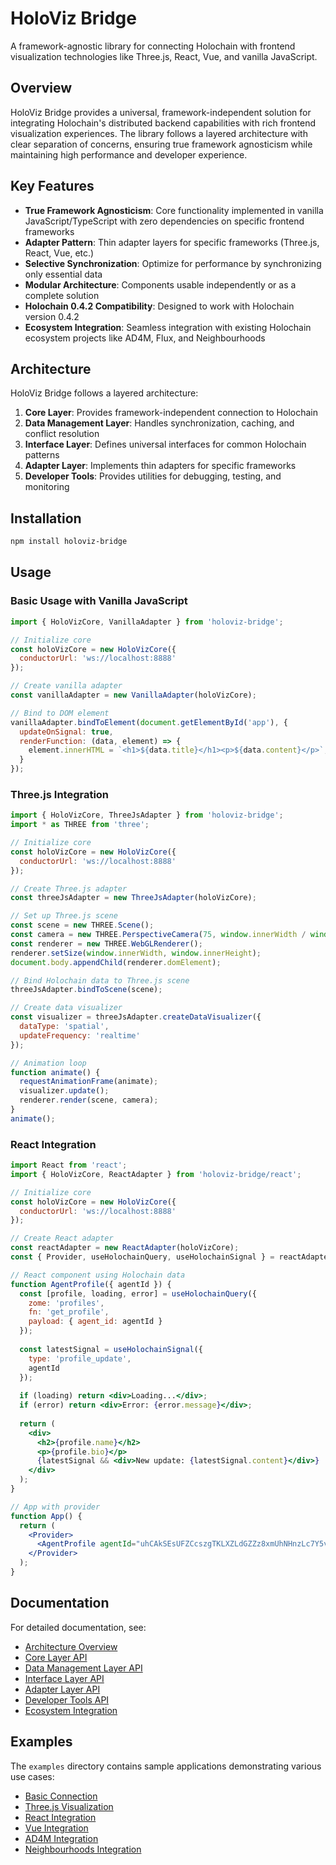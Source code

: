 # HoloViz Bridge

A framework-agnostic library for connecting Holochain with frontend visualization technologies like Three.js, React, Vue, and vanilla JavaScript.

## Overview

HoloViz Bridge provides a universal, framework-independent solution for integrating Holochain's distributed backend capabilities with rich frontend visualization experiences. The library follows a layered architecture with clear separation of concerns, ensuring true framework agnosticism while maintaining high performance and developer experience.

## Key Features

- **True Framework Agnosticism**: Core functionality implemented in vanilla JavaScript/TypeScript with zero dependencies on specific frontend frameworks
- **Adapter Pattern**: Thin adapter layers for specific frameworks (Three.js, React, Vue, etc.)
- **Selective Synchronization**: Optimize for performance by synchronizing only essential data
- **Modular Architecture**: Components usable independently or as a complete solution
- **Holochain 0.4.2 Compatibility**: Designed to work with Holochain version 0.4.2
- **Ecosystem Integration**: Seamless integration with existing Holochain ecosystem projects like AD4M, Flux, and Neighbourhoods

## Architecture

HoloViz Bridge follows a layered architecture:

1. **Core Layer**: Provides framework-independent connection to Holochain
2. **Data Management Layer**: Handles synchronization, caching, and conflict resolution
3. **Interface Layer**: Defines universal interfaces for common Holochain patterns
4. **Adapter Layer**: Implements thin adapters for specific frameworks
5. **Developer Tools**: Provides utilities for debugging, testing, and monitoring

## Installation

```bash
npm install holoviz-bridge
```

## Usage

### Basic Usage with Vanilla JavaScript

```javascript
import { HoloVizCore, VanillaAdapter } from 'holoviz-bridge';

// Initialize core
const holoVizCore = new HoloVizCore({
  conductorUrl: 'ws://localhost:8888'
});

// Create vanilla adapter
const vanillaAdapter = new VanillaAdapter(holoVizCore);

// Bind to DOM element
vanillaAdapter.bindToElement(document.getElementById('app'), {
  updateOnSignal: true,
  renderFunction: (data, element) => {
    element.innerHTML = `<h1>${data.title}</h1><p>${data.content}</p>`;
  }
});
```

### Three.js Integration

```javascript
import { HoloVizCore, ThreeJsAdapter } from 'holoviz-bridge';
import * as THREE from 'three';

// Initialize core
const holoVizCore = new HoloVizCore({
  conductorUrl: 'ws://localhost:8888'
});

// Create Three.js adapter
const threeJsAdapter = new ThreeJsAdapter(holoVizCore);

// Set up Three.js scene
const scene = new THREE.Scene();
const camera = new THREE.PerspectiveCamera(75, window.innerWidth / window.innerHeight, 0.1, 1000);
const renderer = new THREE.WebGLRenderer();
renderer.setSize(window.innerWidth, window.innerHeight);
document.body.appendChild(renderer.domElement);

// Bind Holochain data to Three.js scene
threeJsAdapter.bindToScene(scene);

// Create data visualizer
const visualizer = threeJsAdapter.createDataVisualizer({
  dataType: 'spatial',
  updateFrequency: 'realtime'
});

// Animation loop
function animate() {
  requestAnimationFrame(animate);
  visualizer.update();
  renderer.render(scene, camera);
}
animate();
```

### React Integration

```jsx
import React from 'react';
import { HoloVizCore, ReactAdapter } from 'holoviz-bridge/react';

// Initialize core
const holoVizCore = new HoloVizCore({
  conductorUrl: 'ws://localhost:8888'
});

// Create React adapter
const reactAdapter = new ReactAdapter(holoVizCore);
const { Provider, useHolochainQuery, useHolochainSignal } = reactAdapter;

// React component using Holochain data
function AgentProfile({ agentId }) {
  const [profile, loading, error] = useHolochainQuery({
    zome: 'profiles',
    fn: 'get_profile',
    payload: { agent_id: agentId }
  });
  
  const latestSignal = useHolochainSignal({
    type: 'profile_update',
    agentId
  });
  
  if (loading) return <div>Loading...</div>;
  if (error) return <div>Error: {error.message}</div>;
  
  return (
    <div>
      <h2>{profile.name}</h2>
      <p>{profile.bio}</p>
      {latestSignal && <div>New update: {latestSignal.content}</div>}
    </div>
  );
}

// App with provider
function App() {
  return (
    <Provider>
      <AgentProfile agentId="uhCAkSEsUFZCcszgTKLXZLdGZZz8xmUhNHnzLc7Y5vBXu9j" />
    </Provider>
  );
}
```

## Documentation

For detailed documentation, see:

- [Architecture Overview](./docs/architecture.md)
- [Core Layer API](./docs/core-layer.md)
- [Data Management Layer API](./docs/data-management-layer.md)
- [Interface Layer API](./docs/interface-layer.md)
- [Adapter Layer API](./docs/adapter-layer.md)
- [Developer Tools API](./docs/developer-tools.md)
- [Ecosystem Integration](./docs/ecosystem-integration.md)

## Examples

The `examples` directory contains sample applications demonstrating various use cases:

- [Basic Connection](./examples/basic-connection)
- [Three.js Visualization](./examples/threejs-visualization)
- [React Integration](./examples/react-integration)
- [Vue Integration](./examples/vue-integration)
- [AD4M Integration](./examples/ad4m-integration)
- [Neighbourhoods Integration](./examples/neighbourhoods-integration)


